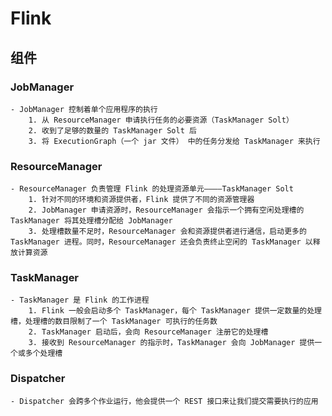 # Flink

## 组件

### JobManager

    - JobManager 控制着单个应用程序的执行
        1. 从 ResourceManager 申请执行任务的必要资源（TaskManager Solt）
        2. 收到了足够的数量的 TaskManager Solt 后
        3. 将 ExecutionGraph（一个 jar 文件） 中的任务分发给 TaskManager 来执行

### ResourceManager

    - ResourceManager 负责管理 Flink 的处理资源单元————TaskManager Solt
        1. 针对不同的环境和资源提供者，Flink 提供了不同的资源管理器
        2. JobManager 申请资源时，ResourceManager 会指示一个拥有空闲处理槽的 TaskManager 将其处理槽分配给 JobManager
        3. 处理槽数量不足时，ResourceManager 会和资源提供者进行通信，启动更多的 TaskManager 进程。同时，ResourceManager 还会负责终止空闲的 TaskManager 以释放计算资源

### TaskManager

    - TaskManager 是 Flink 的工作进程
        1. Flink 一般会启动多个 TaskManager，每个 TaskManager 提供一定数量的处理槽，处理槽的数目限制了一个 TaskManager 可执行的任务数
        2. TaskManager 启动后，会向 ResourceManager 注册它的处理槽
        3. 接收到 ResourceManager 的指示时，TaskManager 会向 JobManager 提供一个或多个处理槽

### Dispatcher

    - Dispatcher 会跨多个作业运行，他会提供一个 REST 接口来让我们提交需要执行的应用